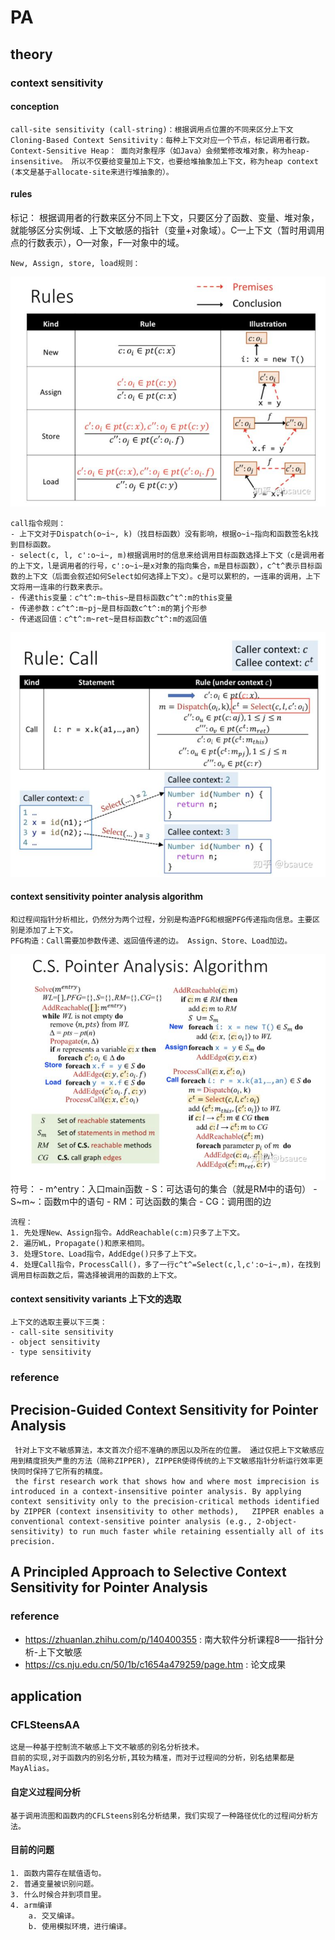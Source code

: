 # PA
## theory
### context sensitivity 
#### conception
	call-site sensitivity (call-string)：根据调用点位置的不同来区分上下文
	Cloning-Based Context Sensitivity：每种上下文对应一个节点，标记调用者行数。
	Context-Sensitive Heap： 面向对象程序（如Java）会频繁修改堆对象，称为heap-insensitive。 所以不仅要给变量加上下文，也要给堆抽象加上下文，称为heap context (本文是基于allocate-site来进行堆抽象的）。
#### rules
 标记： 根据调用者的行数来区分不同上下文，只要区分了函数、变量、堆对象，就能够区分实例域、上下文敏感的指针（变量+对象域）。C—上下文（暂时用调用点的行数表示），O—对象，F—对象中的域。

	New, Assign, store, load规则：
![](images/context_sensitivility_pa_rules_1.jpg "")
 
	call指令规则：
	- 上下文对于Dispatch(o~i~, k)（找目标函数）没有影响，根据o~i~指向和函数签名k找到目标函数。
	- select(c, l, c':o~i~, m)根据调用时的信息来给调用目标函数选择上下文（c是调用者的上下文，l是调用者的行号，c':o~i~是x对象的指向集合，m是目标函数），c^t^表示目标函数的上下文（后面会叙述如何Select如何选择上下文）。c是可以累积的，一连串的调用，上下文将用一连串的行数来表示。
	- 传递this变量：c^t^:m~this~是目标函数c^t^:m的this变量
	- 传递参数：c^t^:m~pj~是目标函数c^t^:m的第j个形参
	- 传递返回值：c^t^:m~ret~是目标函数c^t^:m的返回值
 ![](images/context_sensitivility_pa_rules_2.jpg "")
#### context sensitivity pointer analysis algorithm
	和过程间指针分析相比，仍然分为两个过程，分别是构造PFG和根据PFG传递指向信息。主要区别是添加了上下文。
	PFG构造：Call需要加参数传递、返回值传递的边。 Assign、Store、Load加边。
![](images/context_sensitivity_pa_alg.jpg "")
	符号：
	- m^entry：入口main函数
	- S：可达语句的集合（就是RM中的语句）
	- S~m~：函数m中的语句
	- RM：可达函数的集合
	- CG：调用图的边
	
	流程：
	1. 先处理New、Assign指令。AddReachable(c:m)只多了上下文。
	2. 遍历WL，Propagate()和原来相同。
	3. 处理Store、Load指令，AddEdge()只多了上下文。
	4. 处理Call指令，ProcessCall()，多了一行c^t^=Select(c,l,c':o~i~,m)，在找到调用目标函数之后，需选择被调用的函数的上下文。
#### context sensitivity variants 上下文的选取	
	上下文的选取主要以下三类：
	- call-site sensitivity
	- object sensitivity
	- type sensitivity
	
### reference

## Precision-Guided Context Sensitivity for Pointer Analysis
	 针对上下文不敏感算法，本文首次介绍不准确的原因以及所在的位置。 通过仅把上下文敏感应用到精度损失严重的方法（简称ZIPPER), ZIPPER使得传统的上下文敏感指针分析运行效率更快同时保持了它所有的精度。
	 the first research work that shows how and where most imprecision is introduced in a context-insensitive pointer analysis. By applying context sensitivity only to the precision-critical methods identified by ZIPPER (context insensitivity to other methods), 	ZIPPER enables a conventional context-sensitive pointer analysis (e.g., 2-object-sensitivity) to run much faster while retaining essentially all of its precision. 

## A Principled Approach to Selective Context Sensitivity for Pointer Analysis
	
### reference
- https://zhuanlan.zhihu.com/p/140400355 : 南大软件分析课程8——指针分析-上下文敏感
- https://cs.nju.edu.cn/50/1b/c1654a479259/page.htm : 论文成果

## application
### CFLSteensAA
	这是一种基于控制流不敏感上下文不敏感的别名分析技术。
	目前的实现,对于函数内的别名分析,其较为精准，而对于过程间的分析，别名结果都是MayAlias。
#### 自定义过程间分析
	基于调用流图和函数内的CFLSteens别名分析结果，我们实现了一种路径优化的过程间分析方法。
#### 目前的问题
	1. 函数内需存在赋值语句。
	2. 普通变量被识别问题。
	3. 什么时候合并到项目里。
	4. arm编译
		a. 交叉编译。
		b. 使用模拟环境，进行编译。